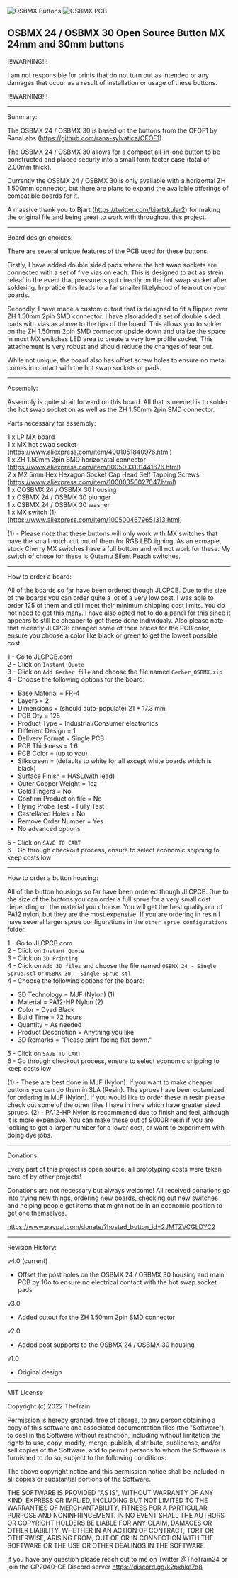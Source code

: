 ![OSBMX Buttons](https://github.com/TheTrainGoes/GP2040-Projects/blob/main/Open%20Source%20Buttons/OSBMX%2024/OSBMX%20Buttons.JPG)
![OSBMX PCB](https://github.com/TheTrainGoes/GP2040-Projects/blob/main/Open%20Source%20Buttons/OSBMX%2024/OSBMX%20PCB.png)

OSBMX 24 / OSBMX 30
Open Source Button MX 24mm and 30mm buttons
---

!!!WARNING!!!

I am not responsible for prints that do not turn out as intended or any damages that occur as a result of installation or usage of these buttons.

!!!WARNING!!!


---

Summary:

The OSBMX 24 / OSBMX 30 is based on the buttons from the OFOF1 by RanaLabs (https://github.com/rana-sylvatica/OFOF1).

The OSBMX 24 / OSBMX 30 allows for a compact all-in-one button to be constructed and placed securly into a small form factor case (total of 2.00mm thick).

Currently the OSBMX 24 / OSBMX 30 is only available with a horizontal ZH 1.500mm connector, but there are plans to expand the available offerings of compatible boards for it.

A massive thank you to Bjart (https://twitter.com/bjartskular2) for making the original file and being great to work with throughout this project.


---

Board design choices:

There are several unique features of the PCB used for these buttons.  

Firstly, I have added double sided pads where the hot swap sockets are connected with a set of five vias on each.  This is designed to act as strein releaf in the event that pressure is put directly on the hot swap socket after soldering.  In pratice this leads to a far smaller likelyhood of tearout on your boards.

Secondly, I have made a custom cutout that is deisgned to fit a flipped over ZH 1.50mm 2pin SMD connector.  I have also added a set of double sided pads with vias as above to the tips of the board.  This allows you to solder on the ZH 1.50mm 2pin SMD connector upside down and utalize the space in most MX switches LED area to create a very low profile socket.  This attachement is very robust and should reduce the changes of tear out.

While not unique, the board also has offset screw holes to ensure no metal comes in contact with the hot swap sockets or pads.


---

Assembly:

Assembly is quite strait forward on this board.  All that is needed is to solder the hot swap socket on as well as the ZH 1.50mm 2pin SMD connector.

Parts necessary for assembly:

1 x LP MX board<br/>
1 x MX hot swap socket (https://www.aliexpress.com/item/4001051840976.html)<br/>
1 x ZH 1.50mm 2pin SMD horizonatal connector (https://www.aliexpress.com/item/1005003131441676.html)<br/>
2 x M2 5mm Hex Hexagon Socket Cap Head Self Tapping Screws (https://www.aliexpress.com/item/10000350027047.html)<br/>
1 x OOSBMX 24 / OSBMX 30 housing<br/>
1 x OSBMX 24 / OSBMX 30 plunger<br/>
1 x OSBMX 24 / OSBMX 30 washer<br/>
1 x MX switch (1) (https://www.aliexpress.com/item/1005004679651313.html)<br/>

(1) - Please note that these buttons will only work with MX switches that have the small notch cut out of them for RGB LED lighing.  As an exmaple, stock Cherry MX switches have a full bottom and will not work for these.  My switch of chose for these is Outemu Silent Peach switches.


---

How to order a board:

All of the boards so far have been ordered though JLCPCB.  Due to the size of the boards you can order quite a lot of a very low cost.  I was able to order 125 of them and still meet their minimum shipping cost limits.  You do not need to get this many.  I have also opted not to do a panel for this since it appears to still be cheaper to get these done individualy.  Also please note that recently JLCPCB changed some of their prices for the PCB color, ensure you choose a color like black or green to get the lowest possible cost.

1 - Go to JLCPCB.com<br/>
2 - Click on `Instant Quote`<br/>
3 - Click on `Add Gerber file` and choose the file named `Gerber_OSBMX.zip`<br/>
4 - Choose the following options for the board:<br/>
- Base Material = FR-4<br/>
- Layers = 2<br/>
- Dimensions = (should auto-populate) 21 * 17.3 mm<br/>
- PCB Qty = 125<br/>
- Product Type = Industrial/Consumer electronics<br/>
- Different Design = 1<br/>
- Delivery Format = Single PCB<br/>
- PCB Thickness = 1.6<br/>
- PCB Color = (up to you)<br/>
- Silkscreen = (defaults to white for all except white boards which is black)<br/>
- Surface Finish = HASL(with lead)<br/>
- Outer Copper Weight = 1oz<br/>
- Gold Fingers = No<br/>
- Confirm Production file = No<br/>
- Flying Probe Test = Fully Test<br/>
-  Castellated Holes = No<br/>
- Remove Order Number = Yes<br/>
- No advanced options<br/>

5 - Click on `SAVE TO CART`<br/>
6 - Go through checkout process, ensure to select economic shipping to keep costs low


---

How to order a button housing:

All of the button housings so far have been ordered though JLCPCB.  Due to the size of the buttons you can order a full sprue for a very small cost depending on the material you choose.  You will get the best quality our of PA12 nylon, but they are the most expensive.  If you are ordering in resin I have several larger sprue configurations in the `other sprue configurations` folder.

1 - Go to JLCPCB.com<br/>
2 - Click on `Instant Quote`<br/>
3 - Click on `3D Printing` <br/>
4 - Click on `Add 3D files` and choose the file named `OSBMX 24 - Single Sprue.stl` or `OSBMX 30 - Single Sprue.stl`<br/>
4 - Choose the following options for the board:<br/>
- 3D Technology = MJF (Nylon) (1)<br/>
- Material = PA12-HP Nylon (2)<br/>
- Color = Dyed Black<br/>
- Build Time = 72 hours<br/>
- Quantity = As needed<br/>
- Product Description = Anything you like<br/>
- 3D Remarks = "Please print facing flat down."<br/>

5 - Click on `SAVE TO CART`<br/>
6 - Go through checkout process, ensure to select economic shipping to keep costs low

(1) - These are best done in MJF (Nylon).  If you want to make cheaper buttons you can do them in SLA (Resin).  The sprues have been optamized for ordering in MJF (Nylon).  If you would like to order these in resin please check out some of the other files I have in here which have greater sized sprues.
(2) - PA12-HP Nylon is recommened due to finish and feel, although it is more expensive.  You can make these out of 9000R resin if you are looking to get a larger number for a lower cost, or want to experiment with doing dye jobs.
     

---

Donations:

Every part of this project is open source, all prototyping costs were taken care of by other projects!

Donations are not necessary but always welcome!  All received donations go into trying new things, ordering new boards, checking out new switches and helping people get items that might not be in an economic position to get one themselves.

https://www.paypal.com/donate/?hosted_button_id=2JMTZVCGLDYC2


---

Revision History:

v4.0 (current)
- Offset the post holes on the OSBMX 24 / OSBMX 30 housing and main PCB by 10o to ensure no electrical contact with the hot swap socket pads


v3.0
- Added cutout for the ZH 1.50mm 2pin SMD connector


v2.0
- Added post supports to the OSBMX 24 / OSBMX 30 housing


v1.0
- Original design

---

MIT License

Copyright (c) 2022 TheTrain

Permission is hereby granted, free of charge, to any person obtaining a copy
of this software and associated documentation files (the "Software"), to deal
in the Software without restriction, including without limitation the rights
to use, copy, modify, merge, publish, distribute, sublicense, and/or sell
copies of the Software, and to permit persons to whom the Software is
furnished to do so, subject to the following conditions:

The above copyright notice and this permission notice shall be included in all
copies or substantial portions of the Software.

THE SOFTWARE IS PROVIDED "AS IS", WITHOUT WARRANTY OF ANY KIND, EXPRESS OR
IMPLIED, INCLUDING BUT NOT LIMITED TO THE WARRANTIES OF MERCHANTABILITY,
FITNESS FOR A PARTICULAR PURPOSE AND NONINFRINGEMENT. IN NO EVENT SHALL THE
AUTHORS OR COPYRIGHT HOLDERS BE LIABLE FOR ANY CLAIM, DAMAGES OR OTHER
LIABILITY, WHETHER IN AN ACTION OF CONTRACT, TORT OR OTHERWISE, ARISING FROM,
OUT OF OR IN CONNECTION WITH THE SOFTWARE OR THE USE OR OTHER DEALINGS IN THE
SOFTWARE.

If you have any question please reach out to me on Twitter @TheTrain24 or join the GP2040-CE Discord server https://discord.gg/k2pxhke7q8
